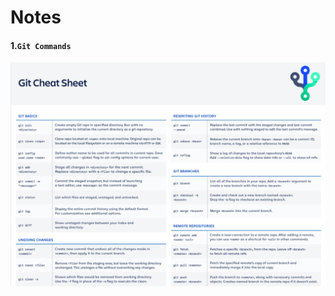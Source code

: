 # Notes
#### 1.```Git Commands```
![Image 1](https://github.com/vikassharma96/Notes/blob/master/Images/0.png)
#   
